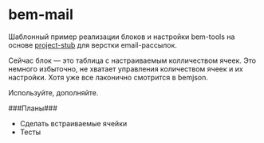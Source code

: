 bem-mail
========

Шаблонный пример реализации блоков и настройки bem-tools на основе [project-stub](http://github.com/bem/project-stub) для верстки email-рассылок.

Сейчас блок — это таблица с настраиваемым колличеством ячеек. Это немного избыточно, не хватает управления количеством ячеек и их настройки. Хотя уже все лаконично смотрится в bemjson. 

Используйте, дополняйте.

###Планы###
  * Сделать встраиваемые ячейки
  * Тесты


